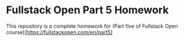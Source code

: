# Fullstack Open Part 5 Homework

This repository is a complete homework for (Part five of Fullstack Open course)[https://fullstackopen.com/en/part5]